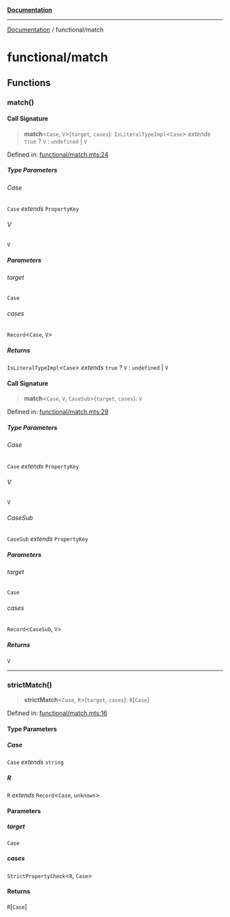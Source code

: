 [**Documentation**](../README.md)

---

[Documentation](../README.md) / functional/match

# functional/match

## Functions

### match()

#### Call Signature

> **match**\<`Case`, `V`\>(`target`, `cases`): `IsLiteralTypeImpl`\<`Case`\> _extends_ `true` ? `V` : `undefined` \| `V`

Defined in: [functional/match.mts:24](https://github.com/noshiro-pf/ts-verified/blob/main/src/functional/match.mts#L24)

##### Type Parameters

###### Case

`Case` _extends_ `PropertyKey`

###### V

`V`

##### Parameters

###### target

`Case`

###### cases

`Record`\<`Case`, `V`\>

##### Returns

`IsLiteralTypeImpl`\<`Case`\> _extends_ `true` ? `V` : `undefined` \| `V`

#### Call Signature

> **match**\<`Case`, `V`, `CaseSub`\>(`target`, `cases`): `V`

Defined in: [functional/match.mts:29](https://github.com/noshiro-pf/ts-verified/blob/main/src/functional/match.mts#L29)

##### Type Parameters

###### Case

`Case` _extends_ `PropertyKey`

###### V

`V`

###### CaseSub

`CaseSub` _extends_ `PropertyKey`

##### Parameters

###### target

`Case`

###### cases

`Record`\<`CaseSub`, `V`\>

##### Returns

`V`

---

### strictMatch()

> **strictMatch**\<`Case`, `R`\>(`target`, `cases`): `R`\[`Case`\]

Defined in: [functional/match.mts:16](https://github.com/noshiro-pf/ts-verified/blob/main/src/functional/match.mts#L16)

#### Type Parameters

##### Case

`Case` _extends_ `string`

##### R

`R` _extends_ `Record`\<`Case`, `unknown`\>

#### Parameters

##### target

`Case`

##### cases

`StrictPropertyCheck`\<`R`, `Case`\>

#### Returns

`R`\[`Case`\]
